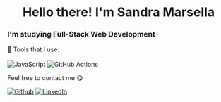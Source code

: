 <h1 align="Center" id="macropower-title"> Hello there! I'm Sandra Marsella</h1>

<h3 align="Left"> I'm  studying Full-Stack Web Development</h3>

:page_with_curl: Tools that I use:
<br><br>
![JavaScript](https://img.shields.io/badge/javascript-%23323330.svg?style=for-the-badge&logo=javascript&logoColor=%23F7DF1E)
![GitHub Actions](https://img.shields.io/badge/-Github_Actions-2088FF?style=flat-square&logo=github-actions&logoColor=white)

Feel free to contact me :yum:
<p><a href="https://github.com/San033" target="_blank"><img alt="Github" src="https://img.shields.io/badge/GitHub-%2312100E.svg?&style=for-the-badge&logo=Github&logoColor=white" /></a> 
<a href="https://www.linkedin.com/in/sandra-marsella-31a6b422b/" target="_blank"><img alt="LinkedIn" src="https://img.shields.io/badge/linkedin-%230077B5.svg?&style=for-the-badge&logo=linkedin&logoColor=white" /></a> 

</p>